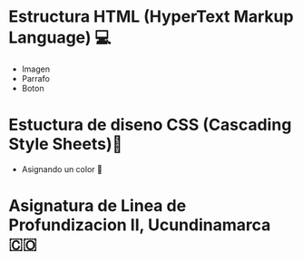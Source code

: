 # Estructura HTML (HyperText Markup Language) 💻 

* Imagen
* Parrafo
* Boton
# Estuctura de diseno CSS (Cascading Style Sheets)🎨 
* Asignando un color 💙 
  
# Asignatura de Linea de Profundizacion II, Ucundinamarca 🇨🇴
